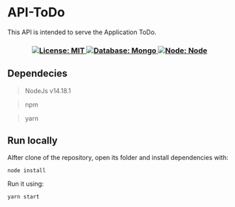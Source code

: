 # API-ToDo
This API is intended to serve the Application ToDo.
<h3 align="center">
  <a href="#" target="_blank">
    <img alt="License: MIT" src="https://img.shields.io/badge/License-MIT-yellow.svg" />
  </a>
  <a href="#" target="_blank">
    <img alt="Database: Mongo" src="hields.io/badge/-Mongo-green" />
  </a>
   <a href="#" target="_blank">
    <img alt="Node: Node" src="https://img.shields.io/badge/-Node-success" />
  </a>
</h3>

## Dependecies

>NodeJs v14.18.1

>npm

>yarn

## Run locally

Alfter clone of the repository, open its folder and install dependencies with:

```shh
node install
```

Run it using:

```sh
yarn start
```

